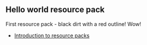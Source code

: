 ## Hello world resource pack

First resource pack - black dirt with a red outline! Wow!

- [Introduction to resource packs](https://learn.microsoft.com/en-us/minecraft/creator/documents/resourcepack)
